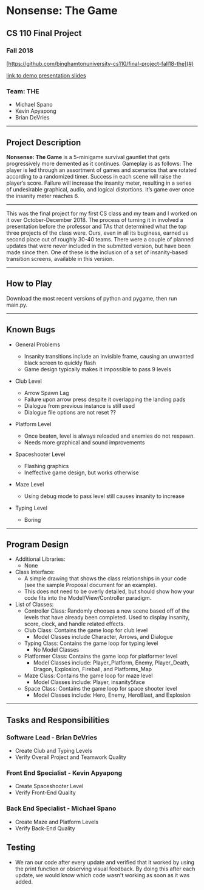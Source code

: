 # Nonsense: The Game
## CS 110 Final Project
### Fall 2018

[https://github.com/binghamtonuniversity-cs110/final-project-fall18-the](#)

[link to demo presentation slides](#)

### Team: __THE__
* Michael Spano
* Kevin Apyapong
* Brian DeVries

***

## Project Description
 __Nonsense: The Game__ is a 5-minigame survival gauntlet that gets progressively more demented as it continues. Gameplay is as follows: The player is led through an assortment of games and scenarios that are rotated according to a randomized timer. Success in each scene will raise the player’s score. Failure will increase the insanity meter, resulting in a series of undesirable graphical, audio, and logical distortions. It’s game over once the insanity meter reaches 6.
 
***

 This was the final project for my first CS class and my team and I worked on it over October-December 2018. The process of turning it in involved a presentation before the professor and TAs that determined what the top three projects of the class were. Ours, even in all its buginess, earned us second place out of roughly 30-40 teams. There were a couple of planned updates that were never included in the submitted version, but have been made since then. One of these is the inclusion of a set of insanity-based transition screens, available in this version.

***

## How to Play
 Download the most recent versions of python and pygame, then run main.py.

***

## Known Bugs

* General Problems
    * Insanity transitions include an invisible frame, causing an unwanted black screen to quickly flash
    * Game design typically makes it impossible to pass 9 levels

* Club Level
    * Arrow Spawn Lag
    * Failure upon arrow press despite it overlapping the landing pads
    * Dialogue from previous instance is still used
    * Dialogue file options are not reset ??

* Platform Level
    * Once beaten, level is always reloaded and enemies do not respawn.
    * Needs more graphical and sound improvements

* Spaceshooter Level
   * Flashing graphics
   * Ineffective game design, but works otherwise

* Maze Level
   * Using debug mode to pass level still causes insanity to increase

* Typing Level
    * Boring
       
***

## Program Design
* Additional Libraries:
    * None
* Class Interface:
    * A simple drawing that shows the class relationships in your code (see the sample Proposal document for an example).
    * This does not need to be overly detailed, but should show how your code fits into the Model/View/Controller paradigm.
* List of Classes:
    * Controller Class: Randomly chooses a new scene based off of the levels that have already been completed. Used to display insanity, score, clock, and handle related effects.
    * Club Class: Contains the game loop for club level
      * Model Classes include Character, Arrows, and Dialogue
    * Typing Class: Contains the game loop for typing level
      * No Model Classes
    * Platformer Class: Contains the game loop for platformer level
      * Model Classes include: Player_Platform, Enemy, Player_Death, Dragon, Explosion, Fireball, and Platforms_Map
    * Maze Class: Contains the game loop for maze level
      * Model Classes include: Player, insanity5face
    * Space Class: Contains the game loop for space shooter level
      * Model Classes include: Hero, Enemy, HeroBlast, and Explosion
***

## Tasks and Responsibilities
### Software Lead - Brian DeVries
* Create Club and Typing Levels
* Verify Overall Project and Teamwork Quality

### Front End Specialist - Kevin Apyapong
* Create Spaceshooter Level
* Verify Front-End Quality

### Back End Specialist - Michael Spano
* Create Maze and Platform Levels
* Verify Back-End Quality

## Testing
   * We ran our code after every update and verified that it worked by using the print function or observing visual feedback. By doing this after each update, we would know which code wasn't working as soon as it was added.
